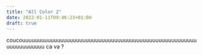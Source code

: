 ```yaml
---
title: "All Color 2"
date: 2022-01-11T09:46:23+01:00
draft: true
---
```


coucouuuuuuuuuuuuuuuuuuuuuuuuuuuuuuuuuuuuuuuuuuuuuuuuuuuuuuuuuuuuuuuuuuu
ca va ?